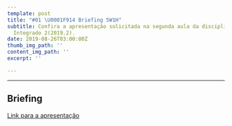 ```yaml
---
template: post
title: "#01 \U0001F914 Briefing 5W1H"
subtitle: Confira a apresentação solicitada na segunda aula da disciplina de Projeto
  Integrado 2(2019.2).
date: 2019-08-26T03:00:00Z
thumb_img_path: ''
content_img_path: ''
excerpt: ''

---
```

***

## Briefing

[Link para a apresentação](https://drive.google.com/a/arquitetura.ufc.br/file/d/1-k3lHpgI8weENFeOyyuoVAvsaggwbxS8/view?usp=drivesdk)